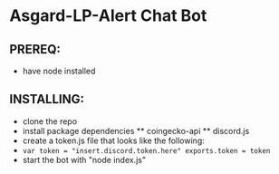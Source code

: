 # Asgard-LP-Alert Chat Bot

## PREREQ:
* have node installed

## INSTALLING:
* clone the repo
* install package dependencies
** coingecko-api
** discord.js
* create a token.js file that looks like the following: 
* `var token = "insert.discord.token.here"
exports.token = token`
* start the bot with "node index.js" 
